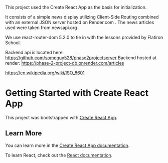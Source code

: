This project used the Create React App as the basis for initialization.

It consists of a simple news display utilizing Client-Side Routing combined with an external JSON server hosted on Render.com . The news articles used were taken from newsapi.org .  

We use react-router-dom 5.2.0 to tie in with the lessons provided by Flatiron School.

Backend api is located here: https://github.com/someguy528/phase2projectserver
Backend hosted at render: https://phase-2-project-db.onrender.com/articles

https://en.wikipedia.org/wiki/ISO_8601

# Getting Started with Create React App

This project was bootstrapped with [Create React App](https://github.com/facebook/create-react-app).

## Learn More

You can learn more in the [Create React App documentation](https://facebook.github.io/create-react-app/docs/getting-started).

To learn React, check out the [React documentation](https://reactjs.org/).
